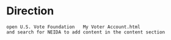 Direction
===
```
open U.S. Vote Foundation   My Voter Account.html
and search for NEIDA to add content in the content section

```

